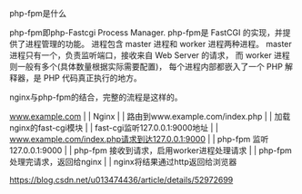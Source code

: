 php-fpm是什么

php-fpm即php-Fastcgi Process Manager.
php-fpm是 FastCGI 的实现，并提供了进程管理的功能。
进程包含 master 进程和 worker 进程两种进程。
master 进程只有一个，负责监听端口，接收来自 Web Server 的请求，
而 worker 进程则一般有多个(具体数量根据实际需要配置)，
每个进程内部都嵌入了一个 PHP 解释器，是 PHP 代码真正执行的地方。


nginx与php-fpm的结合，完整的流程是这样的。

 www.example.com
        |
        |
      Nginx
        |
        |
路由到www.example.com/index.php
        |
        |
加载nginx的fast-cgi模块
        |
        |
fast-cgi监听127.0.0.1:9000地址
        |
        |
www.example.com/index.php请求到达127.0.0.1:9000
        |
        |
php-fpm 监听127.0.0.1:9000
        |
        |
php-fpm 接收到请求，启用worker进程处理请求
        |
        |
php-fpm 处理完请求，返回给nginx
        |
        |
nginx将结果通过http返回给浏览器

https://blog.csdn.net/u013474436/article/details/52972699